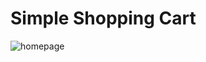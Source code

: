 # Simple Shopping Cart

![homepage](https://user-images.githubusercontent.com/71743844/148708335-a2c30a1e-cc37-4d0e-af28-ba2623b04e87.png)
